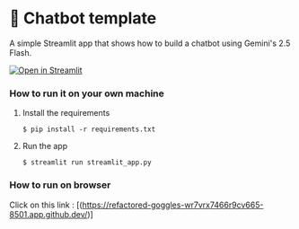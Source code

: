 # 💬 Chatbot template

A simple Streamlit app that shows how to build a chatbot using Gemini's 2.5 Flash.

[![Open in Streamlit](https://static.streamlit.io/badges/streamlit_badge_black_white.svg)](https://chatbot-template.streamlit.app/)

### How to run it on your own machine

1. Install the requirements

   ```
   $ pip install -r requirements.txt
   ```

2. Run the app

   ```
   $ streamlit run streamlit_app.py
   ```

### How to run on browser

Click on this link : [(https://refactored-goggles-wr7vrx7466r9cv665-8501.app.github.dev/)]
